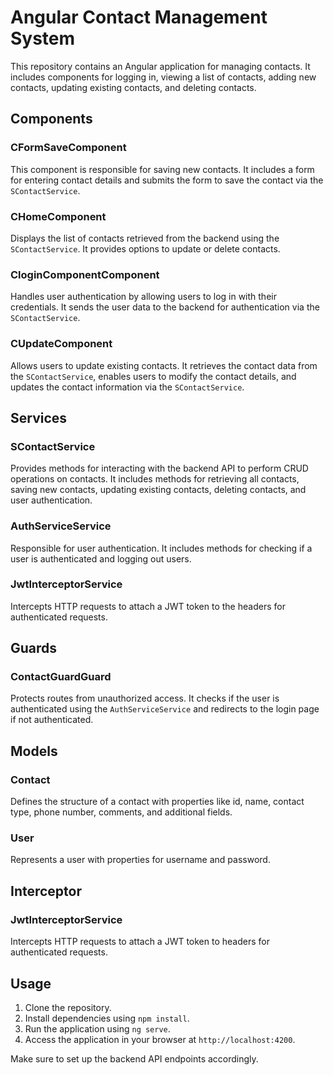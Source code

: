 # Angular Contact Management System

This repository contains an Angular application for managing contacts. It includes components for logging in, viewing a list of contacts, adding new contacts, updating existing contacts, and deleting contacts.

## Components

### CFormSaveComponent

This component is responsible for saving new contacts. It includes a form for entering contact details and submits the form to save the contact via the `SContactService`.

### CHomeComponent

Displays the list of contacts retrieved from the backend using the `SContactService`. It provides options to update or delete contacts.

### CloginComponentComponent

Handles user authentication by allowing users to log in with their credentials. It sends the user data to the backend for authentication via the `SContactService`.

### CUpdateComponent

Allows users to update existing contacts. It retrieves the contact data from the `SContactService`, enables users to modify the contact details, and updates the contact information via the `SContactService`.

## Services

### SContactService

Provides methods for interacting with the backend API to perform CRUD operations on contacts. It includes methods for retrieving all contacts, saving new contacts, updating existing contacts, deleting contacts, and user authentication.

### AuthServiceService

Responsible for user authentication. It includes methods for checking if a user is authenticated and logging out users.

### JwtInterceptorService

Intercepts HTTP requests to attach a JWT token to the headers for authenticated requests.

## Guards

### ContactGuardGuard

Protects routes from unauthorized access. It checks if the user is authenticated using the `AuthServiceService` and redirects to the login page if not authenticated.

## Models

### Contact

Defines the structure of a contact with properties like id, name, contact type, phone number, comments, and additional fields.

### User

Represents a user with properties for username and password.

## Interceptor

### JwtInterceptorService

Intercepts HTTP requests to attach a JWT token to headers for authenticated requests.

## Usage

1. Clone the repository.
2. Install dependencies using `npm install`.
3. Run the application using `ng serve`.
4. Access the application in your browser at `http://localhost:4200`.

Make sure to set up the backend API endpoints accordingly.

